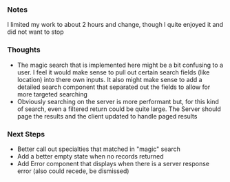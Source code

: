### Notes

I limited my work to about 2 hours and change, though I quite enjoyed it and did not want to stop

### Thoughts

- The magic search that is implemented here might be a bit confusing to a user. I feel it would make sense to pull out certain search fields (like location) into there own inputs. It also might make sense to add a detailed search component that separated out the fields to allow for more targeted searching
- Obviously searching on the server is more performant but, for this kind of search, even a filtered return could be quite large. The Server should page the results and the client updated to handle paged results

### Next Steps

- Better call out specialties that matched in "magic" search
- Add a better empty state when no records returned
- Add Error component that displays when there is a server response error (also could recede, be dismissed)
